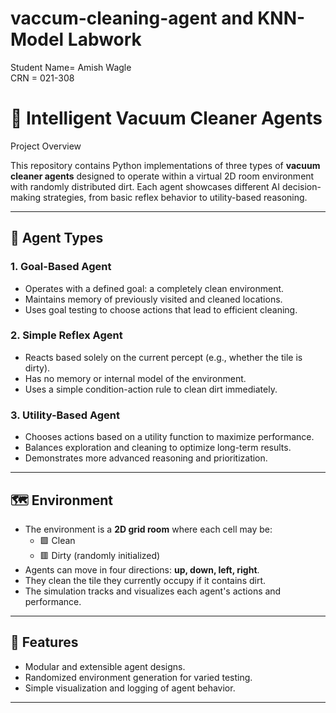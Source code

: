 # vaccum-cleaning-agent and KNN-Model Labwork

Student Name= Amish Wagle <br>
CRN = 021-308


# 🧹 Intelligent Vacuum Cleaner Agents
Project Overview

This repository contains Python implementations of three types of **vacuum cleaner agents** designed to operate within a virtual 2D room environment with randomly distributed dirt. Each agent showcases different AI decision-making strategies, from basic reflex behavior to utility-based reasoning.

---

## 🤖 Agent Types

### 1. **Goal-Based Agent**
- Operates with a defined goal: a completely clean environment.
- Maintains memory of previously visited and cleaned locations.
- Uses goal testing to choose actions that lead to efficient cleaning.

### 2. **Simple Reflex Agent**
- Reacts based solely on the current percept (e.g., whether the tile is dirty).
- Has no memory or internal model of the environment.
- Uses a simple condition-action rule to clean dirt immediately.

### 3. **Utility-Based Agent**
- Chooses actions based on a utility function to maximize performance.
- Balances exploration and cleaning to optimize long-term results.
- Demonstrates more advanced reasoning and prioritization.

---

## 🗺️ Environment

- The environment is a **2D grid room** where each cell may be:
  - 🟩 Clean
  - 🟥 Dirty (randomly initialized)
- Agents can move in four directions: **up, down, left, right**.
- They clean the tile they currently occupy if it contains dirt.
- The simulation tracks and visualizes each agent's actions and performance.

---

## 🚀 Features

- Modular and extensible agent designs.
- Randomized environment generation for varied testing.
- Simple visualization and logging of agent behavior.

---

